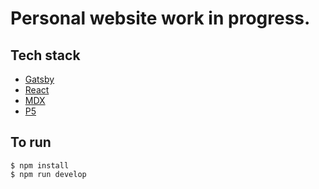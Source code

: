 # Personal website work in progress.

## Tech stack

- [Gatsby](https://gatsbyjs.org)
- [React](https://reactjs.org)
- [MDX](https://mdxjs.com/)
- [P5](https://p5js.org)

## To run

```
$ npm install
$ npm run develop
```
